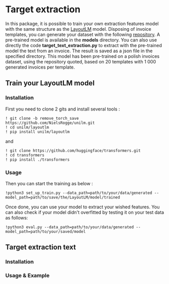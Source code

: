 # Target extraction

In this package, it is possible to train your own extraction features model with the same structure as the [LayoutLM](https://huggingface.co/microsoft/layoutlm-base-uncased) model.
Disposing of invoice templates, you can generate your dataset with the following [repository](https://github.com/h2o64/faktur_generator). A pre-trained model is available in the 
**models** directory. You can also use directly the code **target_text_extraction.py** to extract with the pre-trained model the text from an invoice. The result is saved as a json file in the specified directory. This model has been pre-trained on a polish invoices dataset, using the repository quoted, based on 20 templates with 1 000 generated invoices per template.

## Train your LayoutLM model

### Installation 

First you need to clone 2 gits and install several tools :

~~~
! git clone -b remove_torch_save https://github.com/NielsRogge/unilm.git
! cd unilm/layoutlm
! pip install unilm/layoutlm
~~~

and 

~~~
! git clone https://github.com/huggingface/transformers.git
! cd transformers
! pip install ./transformers
~~~

### Usage

Then you can start the training as below :

~~~
!python3 set_up_train.py --data_path=path/to/your/data/generated --model_path=path/to/save/the/LayoutLM/model/trained
~~~

Once done, you can use your model to extract your wished features. You can also check if your model didn't overfitted by testing it on your test data as follows:

~~~
!python3 eval.py --data_path=path/to/your/data/generated --model_path=path/to/your/saved/model
~~~

## Target extraction text

### Installation

### Usage & Example
